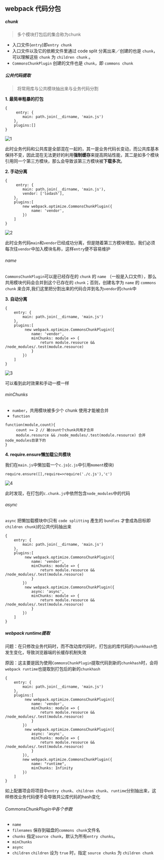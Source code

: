 ## webpack 代码分包


##### chunk
> 多个模块打包后的集合称为chunk

* 入口文件(`entry`)即`entry chunk`
* 入口文件以及它的依赖文件里通过 code split 分离出来／创建的也是 `chunk`，可以理解这些 `chunk` 为 `children chunk` 。
* `CommonsChunkPlugin` 创建的文件也是 `chunk`，即 `commons chunk`


##### 公共代码提取
> 将常用库与公共模块抽出来与业务代码分割

**1. 最简单粗暴的打包**
```
{
     entry: {
        main: path.join(__dirname, 'main.js')
    },
    plugins:[]
}
```
![1](https://github.com/luyufa/NodeLearning/blob/master/wwwBuild/img/1.png)

此时业务代码和公共库是全部混在一起的，其一是业务代码长变动，而公共库基本保持不变，因此混在无法更好的利用**强制缓存**来提高网站性能，其二是如多个模块引用同一个第三方模块，那么会导致该第三方模块被**下载多次**。


**2. 手动分离**

```
{
     entry: {
        main: path.join(__dirname, 'main.js'),
        vendor: ['lodash'],
    },
    plugins:[
        new webpack.optimize.CommonsChunkPlugin({
            name: 'vendor',
        })
    ]
}
```
![2](https://github.com/luyufa/NodeLearning/blob/master/wwwBuild/img/2.png)

此时业务代码`main`和`vendor`已经成功分离，但是随着第三方模块增加，我们必须每次往`vendor`中加入模块名称，这样`entry`便不容易维护

###### name

`CommonsChunkPlugin`可以是已经存在的 `chunk` 的 `name` （一般是入口文件），那么共用模块代码会合并到这个已存在的 `chunk`；否则，创建名字为 `name` 的 `commons chunk` 来合并,我们这里把分割出来的代码合并到名为`vendor`的`chunk`中


**3. 自动分离**

```
{
    entry: {
        main: path.join(__dirname, 'main.js')
    },
    plugins:[
         new webpack.optimize.CommonsChunkPlugin({
            name: 'vendor',
            minChunks: module => {
                return module.resource && /node_modules/.test(module.resource)
            }
        })
    ]
}
```
![3](https://github.com/luyufa/NodeLearning/blob/master/wwwBuild/img/3.png)

可以看到此时效果和手动一模一样

###### minChunks
* `number`，共用模块被多少个 chunk 使用才能被合并
* `function`
```
function(module,count){
     count >= 2 // 被count个chunk共用才合并
     module.resource && /node_modules/.test(module.resource) 合并node_modules目录下的
}
```


**4. require.ensure懒加载公共模块**

我们在`main.js`中懒加载一个`c.js`(`c.js`中引用`moment`模块)
```
require.ensure([],require=>require('./c.js'),'c')
```
![4](https://github.com/luyufa/NodeLearning/blob/master/wwwBuild/img/4.png)

此时发现，在打包的`c.chunk.js`中依然包含`node_modules`中的代码

###### async
`async` 把懒加载模块中(只有 `code splitting` 產生的 `bundles` 才會成為目标即`children chunk`)的公共代码抽出来

```
{
    entry: {
        main: path.join(__dirname, 'main.js')
    },
    plugins:[
         new webpack.optimize.CommonsChunkPlugin({
            name: 'vendor',
            minChunks: module => {
                return module.resource && /node_modules/.test(module.resource)
            }
        })
         new webpack.optimize.CommonsChunkPlugin({
            async: 'async',
            minChunks: module => {
                return module.resource && /node_modules/.test(module.resource)
            }
        })
    ]
}
```

#####  webpack runtime提取

问题：在只修改业务代码时，而不改动库代码时，打包出的库代码的`chunkhash`也发生变化，导致浏览器端的长缓存机制失效

原因：这主要是因为使用`CommonsChunkPlugin`提取代码到新的`chunkhash`时，会将`webpack runtime`也提取到打包后的新的`chunkhash`


```
{
    entry: {
        main: path.join(__dirname, 'main.js')
    },
    plugins:[
         new webpack.optimize.CommonsChunkPlugin({
            name: 'vendor',
            minChunks: module => {
                return module.resource && /node_modules/.test(module.resource)
            }
        })
         new webpack.optimize.CommonsChunkPlugin({
            async: 'async',
            minChunks: module => {
                return module.resource && /node_modules/.test(module.resource)
            }
        }),
        new webpack.optimize.CommonsChunkPlugin({
            name: "runtime",
            minChunks: Infinity
        })
    ]
}
```

如上配置项会将项目中`entry chunk`、`children chunk`、`runtime`分别抽出来，这样修改业务代码便不会导致共公库代码的hash变化




###### CommonsChunkPlugin中各个参数

* `name`
* `filenames`  保存到磁盘的`commons chunk`文件名
* `chunks` 指定`source chunk`，默认为所有`entry chunks`。
* `minChunks`
* `async`
* `children` `children` 设为 `true` 时，指定 `source chunks` 为 `children chunk`

